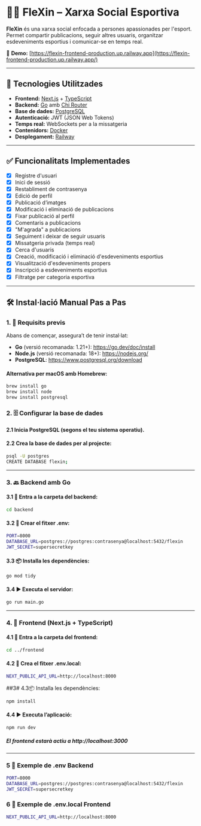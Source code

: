# 🏋️‍♂️ FleXin – Xarxa Social Esportiva

**FleXin** és una xarxa social enfocada a persones apassionades per l'esport. Permet compartir publicacions, seguir altres usuaris, organitzar esdeveniments esportius i comunicar-se en temps real.

🔗 **Demo:** [https://flexin-frontend-production.up.railway.app](https://flexin-frontend-production.up.railway.app/)

---

## 🚀 Tecnologies Utilitzades

- **Frontend:** [Next.js](https://nextjs.org/) + [TypeScript](https://www.typescriptlang.org/)
- **Backend:** [Go](https://golang.org/) amb [Chi Router](https://github.com/go-chi/chi)
- **Base de dades:** [PostgreSQL](https://www.postgresql.org/)
- **Autenticació:** JWT (JSON Web Tokens)
- **Temps real:** WebSockets per a la missatgeria
- **Contenidors:** [Docker](https://www.docker.com/)
- **Desplegament:** [Railway](https://railway.app/)

---

## ✅ Funcionalitats Implementades

- [x] Registre d'usuari
- [x] Inici de sessió
- [x] Restabliment de contrasenya
- [x] Edició de perfil
- [x] Publicació d’imatges
- [x] Modificació i eliminació de publicacions
- [x] Fixar publicació al perfil
- [x] Comentaris a publicacions
- [x] "M'agrada" a publicacions
- [x] Seguiment i deixar de seguir usuaris
- [x] Missatgeria privada (temps real)
- [x] Cerca d'usuaris
- [x] Creació, modificació i eliminació d'esdeveniments esportius
- [x] Visualització d'esdeveniments propers
- [x] Inscripció a esdeveniments esportius
- [x] Filtratge per categoria esportiva

---

## 🛠️ Instal·lació Manual Pas a Pas

### 1. 🧰 Requisits previs

Abans de començar, assegura’t de tenir instal·lat:

- **Go** (versió recomanada: 1.21+): https://go.dev/doc/install
- **Node.js** (versió recomanada: 18+): https://nodejs.org/
- **PostgreSQL**: https://www.postgresql.org/download

#### Alternativa per macOS amb Homebrew:

```bash
brew install go
brew install node
brew install postgresql
```

### 2. 🗄️ Configurar la base de dades
#### 2.1 Inicia PostgreSQL (segons el teu sistema operatiu).
#### 2.2 Crea la base de dades per al projecte:

```bash
psql -U postgres
CREATE DATABASE flexin;
```

--- 

### 3. 🔙 Backend amb Go
#### 3.1 📁 Entra a la carpeta del backend:
```bash
cd backend
```

#### 3.2 🧪 Crear el fitxer .env:
```bash
PORT=8000
DATABASE_URL=postgres://postgres:contrasenya@localhost:5432/flexin
JWT_SECRET=supersecretkey
```

#### 3.3 📦 Installa les dependències:
```bash
go mod tidy
```

#### 3.4 ▶️ Executa el servidor:
```bash
go run main.go
```

---

### 4. 🎨 Frontend (Next.js + TypeScript)
#### 4.1 📁 Entra a la carpeta del frontend:
```bash
cd ../frontend
```

#### 4.2 🧪 Crea el fitxer .env.local:
```bash
NEXT_PUBLIC_API_URL=http://localhost:8000
```

##3# 4.3📦 Installa les dependències:
```bash
npm install
```

#### 4.4 ▶️ Executa l’aplicació:
```bash
npm run dev
```
##### El frontend estarà actiu a http://localhost:3000

--- 

### 5 🧪 Exemple de .env Backend
```bash
PORT=8000
DATABASE_URL=postgres://postgres:contrasenya@localhost:5432/flexin
JWT_SECRET=supersecretkey
```

### 6 🧪 Exemple de .env.local Frontend
```bash
NEXT_PUBLIC_API_URL=http://localhost:8000
```





